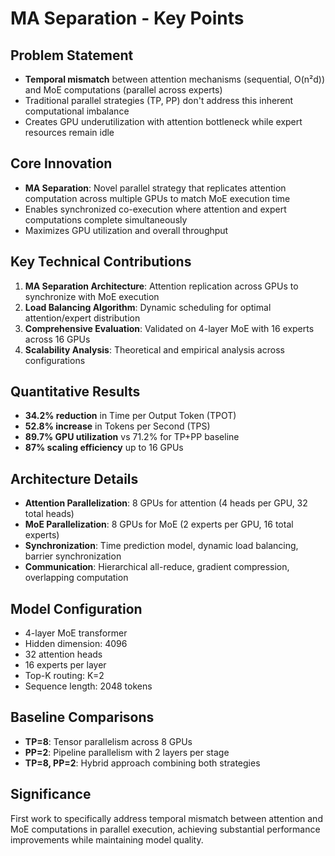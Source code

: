 # MA Separation - Key Points

## Problem Statement
- **Temporal mismatch** between attention mechanisms (sequential, O(n²d)) and MoE computations (parallel across experts)
- Traditional parallel strategies (TP, PP) don't address this inherent computational imbalance
- Creates GPU underutilization with attention bottleneck while expert resources remain idle

## Core Innovation
- **MA Separation**: Novel parallel strategy that replicates attention computation across multiple GPUs to match MoE execution time
- Enables synchronized co-execution where attention and expert computations complete simultaneously
- Maximizes GPU utilization and overall throughput

## Key Technical Contributions
1. **MA Separation Architecture**: Attention replication across GPUs to synchronize with MoE execution
2. **Load Balancing Algorithm**: Dynamic scheduling for optimal attention/expert distribution
3. **Comprehensive Evaluation**: Validated on 4-layer MoE with 16 experts across 16 GPUs
4. **Scalability Analysis**: Theoretical and empirical analysis across configurations

## Quantitative Results
- **34.2% reduction** in Time per Output Token (TPOT)
- **52.8% increase** in Tokens per Second (TPS)
- **89.7% GPU utilization** vs 71.2% for TP+PP baseline
- **87% scaling efficiency** up to 16 GPUs

## Architecture Details
- **Attention Parallelization**: 8 GPUs for attention (4 heads per GPU, 32 total heads)
- **MoE Parallelization**: 8 GPUs for MoE (2 experts per GPU, 16 total experts)
- **Synchronization**: Time prediction model, dynamic load balancing, barrier synchronization
- **Communication**: Hierarchical all-reduce, gradient compression, overlapping computation

## Model Configuration
- 4-layer MoE transformer
- Hidden dimension: 4096
- 32 attention heads
- 16 experts per layer
- Top-K routing: K=2
- Sequence length: 2048 tokens

## Baseline Comparisons
- **TP=8**: Tensor parallelism across 8 GPUs
- **PP=2**: Pipeline parallelism with 2 layers per stage
- **TP=8, PP=2**: Hybrid approach combining both strategies

## Significance
First work to specifically address temporal mismatch between attention and MoE computations in parallel execution, achieving substantial performance improvements while maintaining model quality.